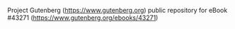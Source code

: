 Project Gutenberg (https://www.gutenberg.org) public repository for eBook #43271 (https://www.gutenberg.org/ebooks/43271)
